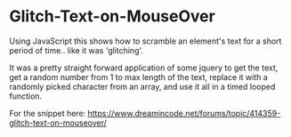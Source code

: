 # Glitch-Text-on-MouseOver
Using JavaScript this shows how to scramble an element's text for a short period of time.. like it was 'glitching'.  

It was a pretty straight forward application of some jquery to get the text, get a random number from 1 to max length of the text, replace it with a randomly picked character from an array, and use it all in a timed looped function.

For the snippet here:
https://www.dreamincode.net/forums/topic/414359-glitch-text-on-mouseover/
